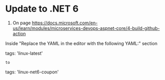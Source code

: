 # Update to .NET 6 

1. On page https://docs.microsoft.com/en-us/learn/modules/microservices-devops-aspnet-core/4-build-github-action


Inside "Replace the YAML in the editor with the following YAML:" section

tags: 'linux-latest' 

	to

tags: 'linux-net6-coupon'


